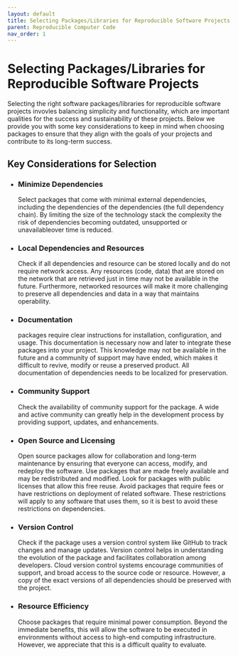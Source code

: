 ```yaml
---
layout: default
title: Selecting Packages/Libraries for Reproducible Software Projects
parent: Reproducible Computer Code
nav_order: 1
---
```


# Selecting Packages/Libraries for Reproducible Software Projects

Selecting the right software packages/libraries for reproducible software projects invovles balancing simplicity and functionality, which are important qualities for the success and sustainability of these projects. Below we provide you with some key considerations to keep in mind when choosing packages to ensure that they align with the goals of your projects and contribute to its long-term success.  

## Key Considerations for Selection

- ### Minimize Dependencies
    Select packages that come with minimal external dependencies, including the dependencies of the dependencies (the full dependency chain). By limiting the size of the technology stack the complexity the risk of dependencies becoming outdated, unsupported or unavailableover time is reduced.  

- ### Local Dependencies and Resources
    Check if all dependencies and resource can be stored locally and do not require network access. Any resources (code, data) that are stored on the network that are retrieved just in time may not be available in the future. Furthermore, networked resources will make it more challenging to preserve all dependencies and data in a way that maintains operability.  

- ### Documentation
    packages require clear instructions for installation, configuration, and usage. This documentation is necessary now and later to integrate these packages into your project. This knowledge may not be available in the future and a community of support may have ended, which makes it difficult to revive, modify or reuse a preserved product. All documentation of dependencies needs to be localized for preservation.  

- ### Community Support
    Check the availability of community support for the package. A wide and active community can greatly help in the development process by providing support, updates, and enhancements.  

- ### Open Source and Licensing
    Open source packages allow for collaboration and long-term maintenance by ensuring that everyone can access, modify, and redeploy the software. Use packages that are made freely available and may be redistributed and modified. Look for packages with public licenses that allow this free reuse. Avoid packages that require fees or have restrictions on deployment of related software. These restrictions will apply to any software that uses them, so it is best to avoid these restrictions on dependencies.  

- ### Version Control
    Check if the package uses a version control system like GitHub to track changes and manage updates. Version control helps in understanding the evolution of the package and facilitates collaboration among developers. Cloud version control systems encourage communities of support, and broad access to the source code or resource. However, a copy of the exact versions of all dependencies should be preserved with the project.  

- ### Resource Efficiency
    Choose packages that require minimal power consumption. Beyond the immediate benefits, this will allow the software to be executed in environments without access to high-end computing infrastructure. However, we appreciate that this is a difficult quality to evaluate.  

